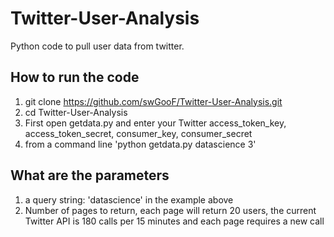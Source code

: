 Twitter-User-Analysis
=====================

Python code to pull user data from twitter.  


## How to run the code

1. git clone https://github.com/swGooF/Twitter-User-Analysis.git
1. cd Twitter-User-Analysis
1. First open getdata.py and enter your Twitter access_token_key, access_token_secret, consumer_key, consumer_secret
1. from a command line 'python getdata.py datascience 3'


## What are the parameters

1. a query string: 'datascience' in the example above
1. Number of pages to return, each page will return 20 users, the current Twitter API is 180 calls per 15 minutes and each page requires a new call


